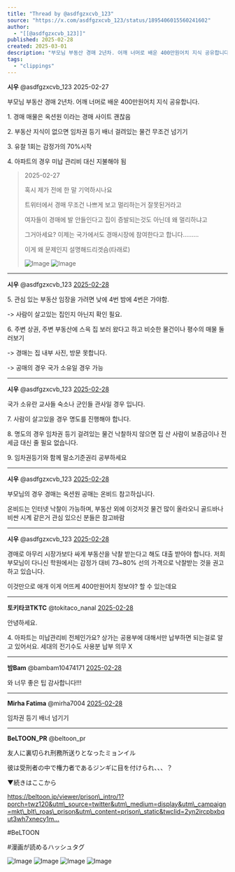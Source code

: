 ```yaml
---
title: "Thread by @asdfgzxcvb_123"
source: "https://x.com/asdfgzxcvb_123/status/1895406015560241602"
author:
  - "[[@asdfgzxcvb_123]]"
published: 2025-02-28
created: 2025-03-01
description: "부모님 부동산 경매 2년차. 어깨 너머로 배운 400만원어치 지식 공유합니다. 1. 경매 매물은 옥션원 이라는 경매 사이트 괜찮음 2. 부동산 지식이 없으면 임차권 등기 배너 걸려있는 물건 무조건 넘기기 3. 유찰 1회는 감정가의 70%시작 4."
tags:
  - "clippings"
---
```

**시우** @asdfgzxcvb\_123 2025-02-27

부모님 부동산 경매 2년차. 어깨 너머로 배운 400만원어치 지식 공유합니다.

1\. 경매 매물은 옥션원 이라는 경매 사이트 괜찮음

2\. 부동산 지식이 없으면 임차권 등기 배너 걸려있는 물건 무조건 넘기기

3\. 유찰 1회는 감정가의 70%시작

4\. 아파트의 경우 미납 관리비 대신 지불해야 됨

> 2025-02-27
> 
> 혹시 제가 전에 한 말 기억하시나요
> 
> 트위터에서 경매 무조건 나쁘게 보고 멀리하는거 잘못된거라고
> 
> 여자들이 경매에 발 안들인다고 집이 증발되는것도 아닌데 왜 멀리하냐고
> 
> 그거아세요? 이제는 국가에서도 경매시장에 참여한다고 합니다.........
> 
> 이게 왜 문제인지 설명해드리겟슴(타래로)
> 
> ![Image](https://pbs.twimg.com/media/GkzbFhzXoAAB5eK?format=jpg&name=large) ![Image](https://pbs.twimg.com/media/GkzbFgbbMAAbR1Y?format=jpg&name=large)

---

**시우** @asdfgzxcvb\_123 [2025-02-28](https://x.com/asdfgzxcvb_123/status/1895406488048537762)

5\. 관심 있는 부동산 임장을 가려면 낮에 4번 밤에 4번은 가야함.

\-> 사람이 살고있는 집인지 아닌지 확인 필요.

6\. 주변 상권, 주변 부동산에 스윽 집 보러 왔다고 하고 비슷한 물건이나 평수의 매물 둘러보기

\-> 경매는 집 내부 사진, 방문 못합니다.

\-> 공매의 경우 국가 소유일 경우 가능

---

**시우** @asdfgzxcvb\_123 [2025-02-28](https://x.com/asdfgzxcvb_123/status/1895407093882167751)

국가 소유란 교사들 숙소나 군인들 관사일 경우 입니다.

7\. 사람이 살고있을 경우 명도를 진행해야 합니다.

8\. 명도의 경우 임차권 등기 걸려있는 물건 낙찰하지 않으면 집 산 사람이 보증금이나 전세금 대신 줄 필요 없습니다.

9\. 임차권등기와 함께 말소기준권리 공부하세요

---

**시우** @asdfgzxcvb\_123 [2025-02-28](https://x.com/asdfgzxcvb_123/status/1895407640458797085)

부모님의 경우 경매는 옥션원 공매는 온비드 참고하십니다.

온비드는 인터넷 낙찰이 가능하며, 부동산 외에 이것저것 물건 많이 올라오니 골드바나 비싼 시계 같은거 관심 있으신 분들은 참고바람

---

**시우** @asdfgzxcvb\_123 [2025-02-28](https://x.com/asdfgzxcvb_123/status/1895408179258986642)

경매로 아무리 시장가보다 싸게 부동산을 낙찰 받는다고 해도 대출 받아야 합니다. 저희 부모님이 다니신 학원에서는 감정가 대비 73~80% 선의 가격으로 낙찰받는 것을 권고하고 있습니다.

이것만으로 애개 이게 어뜨케 400만원어치 정보야? 할 수 있는데요

---

**토키타코TKTC** @tokitaco\_nanal [2025-02-28](https://x.com/tokitaco_nanal/status/1895496049059561927)

안녕하세요.

4\. 아파트는 미납관리비 전체인가요? 상가는 공용부에 대해서만 납부하면 되는걸로 알고 있어서요. 세대의 전기수도 사용분 납부 의무 X

---

**밤Bam** @bambam10474171 [2025-02-28](https://x.com/bambam10474171/status/1895467951853293829)

와 너무 좋은 팁 감사합니다!!!

---

**Mirha Fatima** @mirha7004 [2025-02-28](https://x.com/mirha7004/status/1895535607314805132)

임차권 등기 배너 넘기기

---

**BeLTOON\_PR** @beltoon\_pr

友人に裏切られ刑務所送りとなったミョンイル

彼は受刑者の中で権力者であるジンギに目を付けられ、、、？

▼続きはここから

https://beltoon.jp/viewer/prison\_intro/1?porch=twz120&utm\_source=twitter&utm\_medium=display&utm\_campaign=mkt\_blt\_roas\_prison&utm\_content=prison\_static&twclid=2yn2ircpbxbqut3wh7xnecy1m…

#BeLTOON

#漫画が読めるハッシュタグ

![Image](https://pbs.twimg.com/media/GjJo8gCasAALQDr?format=jpg&name=large) ![Image](https://pbs.twimg.com/media/GjJo9NrbEAAHiOD?format=jpg&name=large) ![Image](https://pbs.twimg.com/media/GjJo94RbIAE2CTC?format=jpg&name=large) ![Image](https://pbs.twimg.com/media/GjJo-j0bIAIm_0Z?format=jpg&name=large)